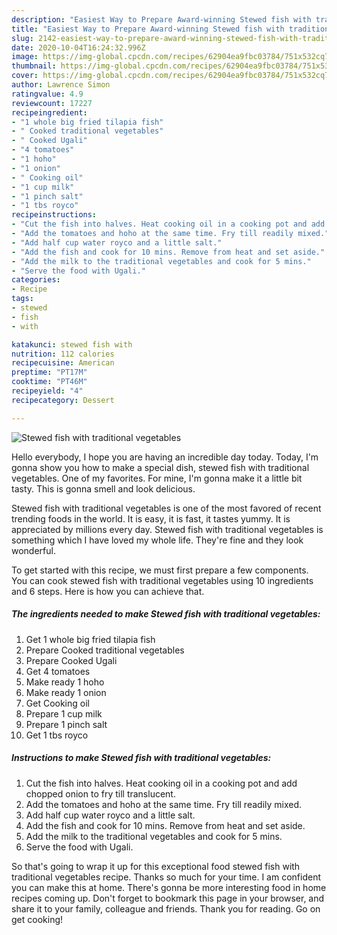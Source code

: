 ```yaml
---
description: "Easiest Way to Prepare Award-winning Stewed fish with traditional vegetables"
title: "Easiest Way to Prepare Award-winning Stewed fish with traditional vegetables"
slug: 2142-easiest-way-to-prepare-award-winning-stewed-fish-with-traditional-vegetables
date: 2020-10-04T16:24:32.996Z
image: https://img-global.cpcdn.com/recipes/62904ea9fbc03784/751x532cq70/stewed-fish-with-traditional-vegetables-recipe-main-photo.jpg
thumbnail: https://img-global.cpcdn.com/recipes/62904ea9fbc03784/751x532cq70/stewed-fish-with-traditional-vegetables-recipe-main-photo.jpg
cover: https://img-global.cpcdn.com/recipes/62904ea9fbc03784/751x532cq70/stewed-fish-with-traditional-vegetables-recipe-main-photo.jpg
author: Lawrence Simon
ratingvalue: 4.9
reviewcount: 17227
recipeingredient:
- "1 whole big fried tilapia fish"
- " Cooked traditional vegetables"
- " Cooked Ugali"
- "4 tomatoes"
- "1 hoho"
- "1 onion"
- " Cooking oil"
- "1 cup milk"
- "1 pinch salt"
- "1 tbs royco"
recipeinstructions:
- "Cut the fish into halves. Heat cooking oil in a cooking pot and add chopped onion to fry till translucent."
- "Add the tomatoes and hoho at the same time. Fry till readily mixed."
- "Add half cup water royco and a little salt."
- "Add the fish and cook for 10 mins. Remove from heat and set aside."
- "Add the milk to the traditional vegetables and cook for 5 mins."
- "Serve the food with Ugali."
categories:
- Recipe
tags:
- stewed
- fish
- with

katakunci: stewed fish with 
nutrition: 112 calories
recipecuisine: American
preptime: "PT17M"
cooktime: "PT46M"
recipeyield: "4"
recipecategory: Dessert

---
```



![Stewed fish with traditional vegetables](https://img-global.cpcdn.com/recipes/62904ea9fbc03784/751x532cq70/stewed-fish-with-traditional-vegetables-recipe-main-photo.jpg)

Hello everybody, I hope you are having an incredible day today. Today, I'm gonna show you how to make a special dish, stewed fish with traditional vegetables. One of my favorites. For mine, I'm gonna make it a little bit tasty. This is gonna smell and look delicious.

Stewed fish with traditional vegetables is one of the most favored of recent trending foods in the world. It is easy, it is fast, it tastes yummy. It is appreciated by millions every day. Stewed fish with traditional vegetables is something which I have loved my whole life. They're fine and they look wonderful.




To get started with this recipe, we must first prepare a few components. You can cook stewed fish with traditional vegetables using 10 ingredients and 6 steps. Here is how you can achieve that.

<!--inarticleads1-->

##### The ingredients needed to make Stewed fish with traditional vegetables:

1. Get 1 whole big fried tilapia fish
1. Prepare  Cooked traditional vegetables
1. Prepare  Cooked Ugali
1. Get 4 tomatoes
1. Make ready 1 hoho
1. Make ready 1 onion
1. Get  Cooking oil
1. Prepare 1 cup milk
1. Prepare 1 pinch salt
1. Get 1 tbs royco




<!--inarticleads2-->

##### Instructions to make Stewed fish with traditional vegetables:

1. Cut the fish into halves. Heat cooking oil in a cooking pot and add chopped onion to fry till translucent.
1. Add the tomatoes and hoho at the same time. Fry till readily mixed.
1. Add half cup water royco and a little salt.
1. Add the fish and cook for 10 mins. Remove from heat and set aside.
1. Add the milk to the traditional vegetables and cook for 5 mins.
1. Serve the food with Ugali.




So that's going to wrap it up for this exceptional food stewed fish with traditional vegetables recipe. Thanks so much for your time. I am confident you can make this at home. There's gonna be more interesting food in home recipes coming up. Don't forget to bookmark this page in your browser, and share it to your family, colleague and friends. Thank you for reading. Go on get cooking!
